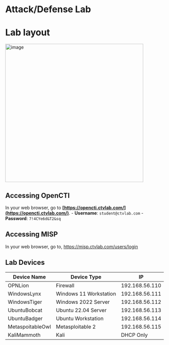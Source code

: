 # Attack/Defense Lab

# Lab layout
<img width="436" alt="image" src="https://github.com/user-attachments/assets/bd17ade6-2a3a-418e-8849-bdec6fb06ee4">

## Accessing OpenCTI
In your web browser, go to **[https://opencti.ctvlab.com/](https://opencti.ctvlab.com/)**.
    - **Username**: `student@ctvlab.com`
    - **Password**: `7!4CYe6d&T2&sq`

## Accessing MISP
In your web browser, go to, https://misp.ctvlab.com/users/login

## Lab Devices ##

| Device Name      | Device Type            | IP             |
| ---------------- | ---------------------- | -------------- |
| OPNLion          | Firewall               | 192.168.56.110 |
| WindowsLynx      | Windows 11 Workstation | 192.168.56.111 |
| WindowsTiger     | Windows 2022 Server    | 192.168.56.112 |
| UbuntuBobcat     | Ubuntu 22.04 Server    | 192.168.56.113 |
| UbuntuBadger     | Ubuntu Workstation     | 192.168.56.114 |
| MetaspoitableOwl | Metasploitable 2       | 192.168.56.115 |
| KaliMammoth      | Kali                   | DHCP Only      |
